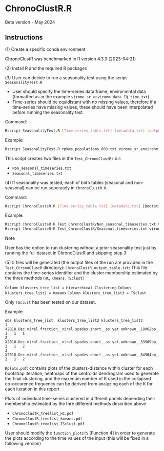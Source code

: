 # ChronoClustR.R

Beta version - May 2024

## Instructions

(1) Create a specific conda environment

ChronoClustR was benchmarked in R version 4.3.0 (2023-04-21)

(2) Install R and the required R packages

(3) User can decide to run a seasonality test using the script `SeasonalityTest.R`

- User should specify the time-series data frame, environmntal data (formatted as in the example `virome_sr_environm_data_EQ_time.txt`)
- Time-series should be equidistant with no missing values, therefore if a time-series have missing values, these should have been interpolated before running the seasonality test.

Command:

```sh
Rscript SeasonalityTest.R [Time-series_table.txt] [metadata.txt] [output.dir/] [start year] [start month] [end year] [end month] [frequency]
```

Example:

```sh
Rscript SeasonalityTest.R rpkms_populations_600.txt virome_sr_environm_data_EQ_time.txt Test_ChronoClustR/ 2018 11 2021 6 32
```

This script creates two files in the `Test_ChronoClustR/` dir:

- `Non_seasonal_timeseries.txt`
- `Seasonal_timeseries.txt`

(4) If seasonality was tested, each of both tables (seasonal and non-seasonal) can be run seperately in `ChronoClustR.R`.

Command:

```sh
Rscript ChronoClusteR.R [Time-series_table.txt] [metadata.txt] [Bootstrap replicates] [Subsample size] [output.dir/]
```

Example:

```sh
Rscript ChronoClusteR.R Test_ChronoClustR/Non_seasonal_timeseries.txt virome_sr_environm_data_EQ_time.txt 20 21 Test_ChronoClustR/Non_seasonal_Clust/
Rscript ChronoClusteR.R Test_ChronoClustR/Seasonal_timeseries.txt virome_sr_environm_data_EQ_time.txt 20 55 Test_ChronoClustR/Seasonal_Clust/
```

> [!Note]
> User has the option to run clustering without a prior seasonality test just by running the full dataset in ChronoClustR and skipping step 3

(5) 5 files will be generated (the output files of the run are provided in the `Test_ChronoClustR` directory):
`ChronoClustR_output_table.txt`: This file contains the time-series identifier and the cluster membership estimated by the three methods (`HC`, `Kmeans`, `TSclust`)

`Column klusters_tree_list = Hierarchical Clustering`
`Column klusters_tree_list2 = Kmeans`
`Column klusters_tree_list3 = TSclust`

Only `TSclust` has been tested on our dataset.

Example:

```none
obs	klusters_tree_list	klusters_tree_list2	klusters_tree_list3
1	X2018.Dec.viral.fraction__viral.spades.short__as.yet.unknown__18062bp__001309..full	1	1	1
2	X2018.Dec.viral.fraction__viral.spades.short__as.yet.unknown__33569bp__000363..full	2	1	2
3	X2018.Dec.viral.fraction__viral.spades.short__as.yet.unknown__84964bp__000032..full	2	1	2
```

`Rplots.pdf`: contains plots of the clusters-distance within cluster for each bootstrap iteration, heatmaps of the centroids dendrogram used to generate the final clustering, and the maximum number of K used in the collapsed co-occurence frequency can be derived from analyzing each of the K for each iteration in this report

Plots of individual time-series clustered in different panels depending their membership estimated by the thre different methods described above

- `ChronoClustR_treelist_HC.pdf`
- `ChronoClustR_treelist_kmeans.pdf`
- `ChronoClustR_treelist_TSclust.pdf`

User should modify the `function_plotsTS` [Function 4] in order to generate the plots according to the time values of the input (this will be fixed in a following version)
